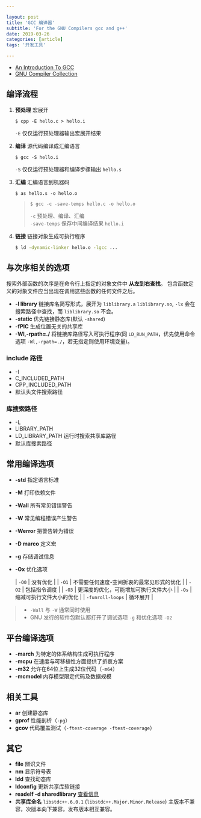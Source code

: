 ```yaml
---

layout: post
title: 'GCC 编译器'
subtitle: 'For the GNU Compilers gcc and g++'
date: 2019-03-26
categories: [article]
tags: '开发工具' 

---
```


- [An Introduction To GCC](../../../assets/pdf/an-introduction-to-gcc.pdf)
- [GNU Compiler Collection](https://gcc.gnu.org/onlinedocs/gcc-8.3.0/gcc/)

## 编译流程

1. **预处理** 宏展开

   ```console
   $ cpp -E hello.c > hello.i
   ```
   `-E` 仅仅运行预处理器输出宏展开结果
   
2. **编译** 源代码编译成汇编语言

   ```console
   $ gcc -S hello.i
   ```
   `-S` 仅仅运行预处理器和编译步骤输出 `hello.s`

3. **汇编** 汇编语言到机器码

   ```console
   $ as hello.s -o hello.o
   ```

   > ```console
   > $ gcc -c -save-temps hello.c -o hello.o
   > ``` 
   > `-c` 预处理、编译、汇编  
   > `-save-temps` 保存中间编译结果 `hello.i`

4. **链接** 链接对象生成可执行程序

   ```sh
   $ ld -dynamic-linker hello.o -lgcc ...
   ```

## 与次序相关的选项

搜索外部函数的次序是在命令行上指定的对象文件中 **从左到右查找**。
包含函数定义的对象文件应当出现在调用这些函数的任何文件之后。

- **-l library** 链接库名简写形式，展开为 `liblibrary.a` `liblibrary.so`, `-lx` 会在搜索路径中查找，而 `liblibrary.so` 不会。
- **-static** 优先链接静态库(默认 `-shared`)
- **-fPIC** 生成位置无关的共享库
- **-Wl,-rpath=./** 将链接库路径写入可执行程序(同 `LD_RUN_PATH`，优先使用命令选项 `-Wl,-rpath=./`，若无指定则使用环境变量)。

### include 路径

- -I
- C_INCLUDED_PATH
- CPP_INCLUDED_PATH
- 默认头文件搜索路径

### 库搜索路径

- -L
- LIBRARY_PATH
- LD_LIBRARY_PATH 运行时搜索共享库路径
- 默认库搜索路径

## 常用编译选项

- **-std** 指定语言标准
- **-M** 打印依赖文件
- **-Wall** 所有常见错误警告 
- **-W** 常见编程错误产生警告
- **-Werror** 把警告转为错误
- **-D marco** 定义宏
- **-g** 存储调试信息
- **-Ox** 优化选项

  | `-O0` | 没有优化 |
  | `-O1` | 不需要任何速度-空间折衷的最常见形式的优化 |
  | `-O2` | 包括指令调度 |
  | `-O3` | 更深度的优化，可能增加可执行文件大小 |
  | `-Os` | 缩减可执行文件大小的优化 |
  | `-funroll-loops` | 循环展开 |

> - `-Wall` 与 `-W` 通常同时使用 
> - GNU 发行的软件包默认都打开了调试选项 `-g` 和优化选项 `-O2`

## 平台编译选项

- **-march** 为特定的体系结构生成可执行程序
- **-mcpu** 在速度与可移植性方面提供了折衷方案
- **-m32** 允许在64位上生成32位代码（`-m64`）
- **-mcmodel** 内存模型限定代码及数据规模

## 相关工具

- **ar** 创建静态库
- **gprof** 性能剖析（`-pg`）
- **gcov** 代码覆盖测试（`-ftest-coverage -ftest-coverage`）

## 其它

- **file** 辨识文件
- **nm** 显示符号表
- **ldd** 查找动态库
- **ldconfig** 更新共享库软链接
- **readelf -d sharedlibrary** [查看信息](http://blog.sina.com.cn/s/blog_5cf54f0e0101cpct.html)
- **共享库全名** `libstdc++.6.0.1` (`libstdc++.Major.Minor.Release`) 主版本不兼容，次版本向下兼容，发布版本相互兼容。

